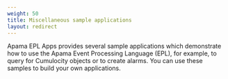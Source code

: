 ```yaml
---
weight: 50
title: Miscellaneous sample applications
layout: redirect
---
```

Apama EPL Apps provides several sample applications which demonstrate how to use the Apama Event Processing Language (EPL), for example, to query for Cumulocity objects or to create alarms. You can use these samples to build your own applications.
